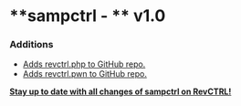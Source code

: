 **sampctrl - ** v1.0
==

### Additions
* [Adds revctrl.php to GitHub repo.](https://github.com/zeelorenc/sampctrl/blob/master/revctrl.php)
* [Adds revctrl.pwn to GitHub repo.](https://github.com/zeelorenc/sampctrl/blob/master/revctrl.pwn)

**[Stay up to date with all changes of sampctrl on RevCTRL!](https://revctrl.com/IrresistibleDev/sampctrl)**
